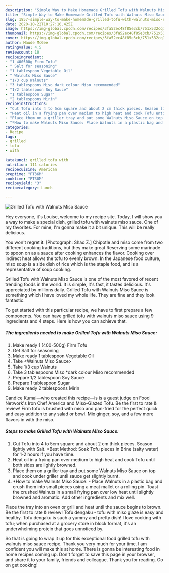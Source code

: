 ```yaml
---
description: "Simple Way to Make Homemade Grilled Tofu with Walnuts Miso Sauce"
title: "Simple Way to Make Homemade Grilled Tofu with Walnuts Miso Sauce"
slug: 1857-simple-way-to-make-homemade-grilled-tofu-with-walnuts-miso-sauce
date: 2020-10-22T10:27:10.425Z
image: https://img-global.cpcdn.com/recipes/3fa52ec48f85e3cb/751x532cq70/grilled-tofu-with-walnuts-miso-sauce-recipe-main-photo.jpg
thumbnail: https://img-global.cpcdn.com/recipes/3fa52ec48f85e3cb/751x532cq70/grilled-tofu-with-walnuts-miso-sauce-recipe-main-photo.jpg
cover: https://img-global.cpcdn.com/recipes/3fa52ec48f85e3cb/751x532cq70/grilled-tofu-with-walnuts-miso-sauce-recipe-main-photo.jpg
author: Maude McGee
ratingvalue: 4.5
reviewcount: 10
recipeingredient:
- "1 400500g Firm Tofu"
- " Salt for seasoning"
- "1 tablespoon Vegetable Oil"
- " Walnuts Miso Sauce"
- "1/3 cup Walnuts"
- "3 tablespoons Miso dark colour Miso recommended"
- "1/2 tablespoon Soy Sauce"
- "1 tablespoon Sugar"
- "2 tablespoons Mirin"
recipeinstructions:
- "Cut Tofu into 4 to 5cm square and about 2 cm thick pieces. Season lightly with Salt. *Best Method: Soak Tofu pieces in Brine (salty water) for 1-2 hours if you have time."
- "Heat oil in a frying pan over medium to high heat and cook Tofu until both sides are lightly browned."
- "Place them on a griller tray and put some Walnuts Miso Sauce on top and cook under griller until sauce get slightly burnt."
- "*How to make Walnuts Miso Sauce: Place Walnuts in a plastic bag and crush them into small pieces using a meat mallet or a rolling pin. Toast the crushed Walnuts in a small frying pan over low heat until slightly browned and aromatic. Add other ingredients and mix well."
categories:
- Recipe
tags:
- grilled
- tofu
- with

katakunci: grilled tofu with 
nutrition: 111 calories
recipecuisine: American
preptime: "PT36M"
cooktime: "PT30M"
recipeyield: "3"
recipecategory: Lunch

---
```



![Grilled Tofu with Walnuts Miso Sauce](https://img-global.cpcdn.com/recipes/3fa52ec48f85e3cb/751x532cq70/grilled-tofu-with-walnuts-miso-sauce-recipe-main-photo.jpg)

Hey everyone, it's Louise, welcome to my recipe site. Today, I will show you a way to make a special dish, grilled tofu with walnuts miso sauce. One of my favorites. For mine, I'm gonna make it a bit unique. This will be really delicious.

You won&#39;t regret it. [Photograph: Shao Z.] Chipotle and miso come from two different cooking traditions, but they make great Reserving some marinade to spoon on as a sauce after cooking enhances the flavor. Cooking over indirect heat allows the tofu to evenly brown. In the Japanese food culture, miso soup is a side dish of rice which is the staple food, and is a representative of soup cooking.

Grilled Tofu with Walnuts Miso Sauce is one of the most favored of recent trending foods in the world. It is simple, it's fast, it tastes delicious. It's appreciated by millions daily. Grilled Tofu with Walnuts Miso Sauce is something which I have loved my whole life. They are fine and they look fantastic.


To get started with this particular recipe, we have to first prepare a few components. You can have grilled tofu with walnuts miso sauce using 9 ingredients and 4 steps. Here is how you can achieve that.

<!--inarticleads1-->

##### The ingredients needed to make Grilled Tofu with Walnuts Miso Sauce:

1. Make ready 1 (400-500g) Firm Tofu
1. Get  Salt for seasoning
1. Make ready 1 tablespoon Vegetable Oil
1. Take  &lt;Walnuts Miso Sauce&gt;
1. Take 1/3 cup Walnuts
1. Take 3 tablespoons Miso *dark colour Miso recommended
1. Prepare 1/2 tablespoon Soy Sauce
1. Prepare 1 tablespoon Sugar
1. Make ready 2 tablespoons Mirin


Candice Kumai—who created this recipe—is is a guest judge on Food Network&#39;s Iron Chef America and Miso-Glazed Tofu. Be the first to rate &amp; review! Firm tofu is brushed with miso and pan-fried for the perfect quick and easy addition to any salad or bowl. Mix ginger, soy, and a few more flavors in with the miso. 

<!--inarticleads2-->

##### Steps to make Grilled Tofu with Walnuts Miso Sauce:

1. Cut Tofu into 4 to 5cm square and about 2 cm thick pieces. Season lightly with Salt. *Best Method: Soak Tofu pieces in Brine (salty water) for 1-2 hours if you have time.
1. Heat oil in a frying pan over medium to high heat and cook Tofu until both sides are lightly browned.
1. Place them on a griller tray and put some Walnuts Miso Sauce on top and cook under griller until sauce get slightly burnt.
1. *How to make Walnuts Miso Sauce: - Place Walnuts in a plastic bag and crush them into small pieces using a meat mallet or a rolling pin. Toast the crushed Walnuts in a small frying pan over low heat until slightly browned and aromatic. Add other ingredients and mix well.


Place the tray into an oven or grill and heat until the sauce begins to brown. Be the first to rate &amp; review! Tofu dengaku - tofu with miso glaze is easy and healthy. Tofu dengaku is such a yummy and pretty dish! I love cooking with tofu; when purchased at a grocery store in block format, it&#39;s an underwhelming protein that goes unnoticed by. 

So that is going to wrap it up for this exceptional food grilled tofu with walnuts miso sauce recipe. Thank you very much for your time. I am confident you will make this at home. There is gonna be interesting food in home recipes coming up. Don't forget to save this page in your browser, and share it to your family, friends and colleague. Thank you for reading. Go on get cooking!
